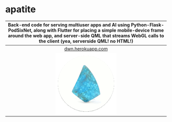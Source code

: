 # apatite
|Back-end code for serving multiuser apps and AI using Python-Flask-PodSixNet, along with Flutter for placing a simple mobile-device frame around the web app, and server-side QML that streams WebGL calls to the client (yea, serverside QML! no HTML!)|
|:---:|
|[dwn.herokuapp.com](http://dwn.herokuapp.com)|
|![](logo.gif)|
